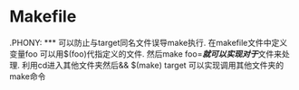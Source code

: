 # Makefile

.PHONY: *** 可以防止与target同名文件误导make执行.
在makefile文件中定义变量foo 可以用$(foo)代指定义的文件. 然后make foo=***就可以实现对于***文件来处理.
利用cd进入其他文件夹然后&& $(make) target 可以实现调用其他文件夹的make命令